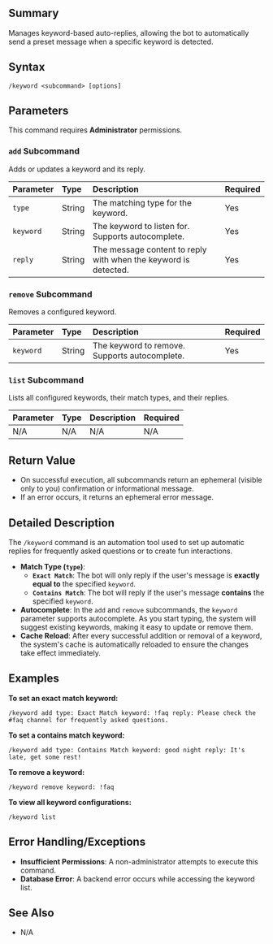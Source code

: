 ## Summary
Manages keyword-based auto-replies, allowing the bot to automatically send a preset message when a specific keyword is detected.

## Syntax
```
/keyword <subcommand> [options]
```

## Parameters
This command requires **Administrator** permissions.

### `add` Subcommand
Adds or updates a keyword and its reply.

| Parameter | Type | Description | Required |
| :--- | :--- | :--- | :--- |
| `type` | String | The matching type for the keyword. | Yes |
| `keyword` | String | The keyword to listen for. Supports autocomplete. | Yes |
| `reply` | String | The message content to reply with when the keyword is detected. | Yes |

### `remove` Subcommand
Removes a configured keyword.

| Parameter | Type | Description | Required |
| :--- | :--- | :--- | :--- |
| `keyword` | String | The keyword to remove. Supports autocomplete. | Yes |

### `list` Subcommand
Lists all configured keywords, their match types, and their replies.

| Parameter | Type | Description | Required |
| :--- | :--- | :--- | :--- |
| N/A | N/A | N/A | N/A |

## Return Value
- On successful execution, all subcommands return an ephemeral (visible only to you) confirmation or informational message.
- If an error occurs, it returns an ephemeral error message.

## Detailed Description
The `/keyword` command is an automation tool used to set up automatic replies for frequently asked questions or to create fun interactions.

- **Match Type (`type`)**:
    - **`Exact Match`**: The bot will only reply if the user's message is **exactly equal to** the specified `keyword`.
    - **`Contains Match`**: The bot will reply if the user's message **contains** the specified `keyword`.
- **Autocomplete**: In the `add` and `remove` subcommands, the `keyword` parameter supports autocomplete. As you start typing, the system will suggest existing keywords, making it easy to update or remove them.
- **Cache Reload**: After every successful addition or removal of a keyword, the system's cache is automatically reloaded to ensure the changes take effect immediately.

## Examples
**To set an exact match keyword:**
```
/keyword add type: Exact Match keyword: !faq reply: Please check the #faq channel for frequently asked questions.
```

**To set a contains match keyword:**
```
/keyword add type: Contains Match keyword: good night reply: It's late, get some rest!
```

**To remove a keyword:**
```
/keyword remove keyword: !faq
```

**To view all keyword configurations:**
```
/keyword list
```

## Error Handling/Exceptions
- **Insufficient Permissions**: A non-administrator attempts to execute this command.
- **Database Error**: A backend error occurs while accessing the keyword list.

## See Also
- N/A